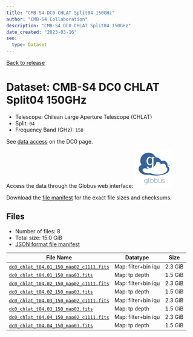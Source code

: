 ```yaml
---
title: "CMB-S4 DC0 CHLAT Split04 150GHz"
author: "CMB-S4 Collaboration"
description: "CMB-S4 DC0 CHLAT Split04 150GHz"
date_created: "2023-03-16"
seo:
  type: Dataset
---
```


[Back to release](./dc0.html#datasets)

# Dataset: CMB-S4 DC0 CHLAT Split04 150GHz

- Telescope: Chilean Large Aperture Telescope (CHLAT) 
- Split: `04`
- Frequency Band (GHz): `150`

See [data access](./dc0.html#data-access) on the DC0 page.

Access the data through the Globus web interface: [![Download via Globus](images/globus-logo.png)](https://app.globus.org/file-manager?origin_id=38f01147-f09e-483d-a552-3866669a846d&origin_path=%2Fdatareleases%2Fdc0%2Fmission%2Fchlat%2Fsplit04%2F150%2F)

Download the [file manifest](https://g-456d30.0ed28.75bc.data.globus.org/datareleases/dc0/mission/chlat/split04/150/manifest.json) for the exact file sizes and checksums.

## Files

- Number of files: 8
- Total size: 15.0 GiB
- [JSON format file manifest](https://g-456d30.0ed28.75bc.data.globus.org/datareleases/dc0/mission/chlat/split04/150/manifest.json)

|                                                                                File Name                                                                                |      Datatype       |  Size   |
| ----------------------------------------------------------------------------------------------------------------------------------------------------------------------- | ------------------- | ------- |
| [`dc0_chlat_t04.01_150_map02_c1111.fits`](https://g-456d30.0ed28.75bc.data.globus.org/datareleases/dc0/mission/chlat/split04/150/dc0_chlat_t04.01_150_map02_c1111.fits) | Map: filter+bin iqu | 2.3 GiB |
| [`dc0_chlat_t04.01_150_map03.fits`](https://g-456d30.0ed28.75bc.data.globus.org/datareleases/dc0/mission/chlat/split04/150/dc0_chlat_t04.01_150_map03.fits)             | Map: tp depth       | 1.5 GiB |
| [`dc0_chlat_t04.02_150_map02_c1111.fits`](https://g-456d30.0ed28.75bc.data.globus.org/datareleases/dc0/mission/chlat/split04/150/dc0_chlat_t04.02_150_map02_c1111.fits) | Map: filter+bin iqu | 2.3 GiB |
| [`dc0_chlat_t04.02_150_map03.fits`](https://g-456d30.0ed28.75bc.data.globus.org/datareleases/dc0/mission/chlat/split04/150/dc0_chlat_t04.02_150_map03.fits)             | Map: tp depth       | 1.5 GiB |
| [`dc0_chlat_t04.03_150_map02_c1111.fits`](https://g-456d30.0ed28.75bc.data.globus.org/datareleases/dc0/mission/chlat/split04/150/dc0_chlat_t04.03_150_map02_c1111.fits) | Map: filter+bin iqu | 2.3 GiB |
| [`dc0_chlat_t04.03_150_map03.fits`](https://g-456d30.0ed28.75bc.data.globus.org/datareleases/dc0/mission/chlat/split04/150/dc0_chlat_t04.03_150_map03.fits)             | Map: tp depth       | 1.5 GiB |
| [`dc0_chlat_t04.04_150_map02_c1111.fits`](https://g-456d30.0ed28.75bc.data.globus.org/datareleases/dc0/mission/chlat/split04/150/dc0_chlat_t04.04_150_map02_c1111.fits) | Map: filter+bin iqu | 2.3 GiB |
| [`dc0_chlat_t04.04_150_map03.fits`](https://g-456d30.0ed28.75bc.data.globus.org/datareleases/dc0/mission/chlat/split04/150/dc0_chlat_t04.04_150_map03.fits)             | Map: tp depth       | 1.5 GiB |
